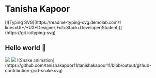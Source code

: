  <h1>Tanisha Kapoor</h1>
 [![Typing SVG](https://readme-typing-svg.demolab.com/?lines=UI+/+UX+Designer;Full+Stack+Developer;Student;)](https://git.io/typing-svg)
 <h2>Hello world 👋</h2>

<img src="https://github-readme-stats.vercel.app/api?username=tanishakapoor11&show_icons=true&theme=radical"/>
<img src="https://github-readme-stats.vercel.app/api/top-langs?username=tanishakapoor11&theme=radical"/>
![Snake animation](https://github.com/tanishakapoor11/tanishakapoor11/blob/output/github-contribution-grid-snake.svg)



